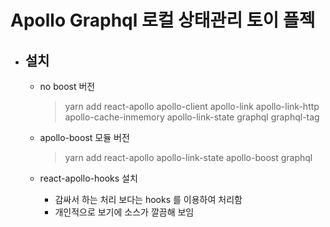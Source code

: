 # Apollo Graphql 로컬 상태관리 토이 플젝

- ## 설치

  - no boost 버전

    > yarn add react-apollo apollo-client apollo-link apollo-link-http apollo-cache-inmemory apollo-link-state graphql graphql-tag

  - apollo-boost 모듈 버전

    > yarn add react-apollo apollo-link-state apollo-boost graphql

  - react-apollo-hooks 설치
    - 감싸서 하는 처리 보다는 hooks 를 이용하여 처리함
    - 개인적으로 보기에 소스가 깔끔해 보임
